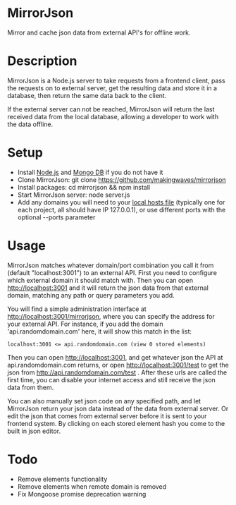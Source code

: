 MirrorJson
==========

Mirror and cache json data from external API's for offline work.

Description
===========

MirrorJson is a Node.js server to take requests from a frontend client, pass the requests on to external server,
get the resulting data and store it in a database, then return the same data back to the client.

If the external server can not be reached, MirrorJson will return the last received data from the local database,
allowing a developer to work with the data offline.

Setup
=====

- Install [Node.js](https://nodejs.org/en/download/) and [Mongo DB](https://docs.mongodb.com/manual/installation/) if you do not have it
- Clone MirrorJson: git clone https://github.com/makingwaves/mirrorjson
- Install packages: cd mirrorjson && npm install
- Start MirrorJson server: node server.js
- Add any domains you will need to your [local hosts file](https://www.howtogeek.com/howto/27350/beginner-geek-how-to-edit-your-hosts-file/)
(typically one for each project, all should have IP 127.0.0.1), or use different ports with the optional --ports parameter

Usage
=====

MirrorJson matches whatever domain/port combination you call it from (default "localhost:3001") to an external API.
First you need to configure which external domain it should match with. Then you can open [http://localhost:3001](http://localhost:3001)
and it will return the json data from that external domain, matching any path or query parameters you add.

You will find a simple administration interface at [http://localhost:3001/mirrorjson](http://localhost:3001/mirrorjson),
where you can specify the address for your external API. For instance, if you add the domain 'api.randomdomain.com' here,
it will show this match in the list:

    localhost:3001 <= api.randomdomain.com (view 0 stored elements)

Then you can open [http://localhost:3001](http://localhost:3001), and get whatever json the API at
api.randomdomain.com returns, or open [http://localhost:3001/test](http://localhost:3001/test) to get
the json from http://api.randomdomain.com/test . After these urls are called the first time, you can disable
your internet access and still receive the json data from them.

You can also manually set json code on any specified path, and let MirrorJson return your json data instead of
the data from external server. Or edit the json that comes from external server before it is sent to your frontend
system. By clicking on each stored element hash you come to the built in json editor.

Todo
====

* Remove elements functionality
* Remove elements when remote domain is removed
* Fix Mongoose promise deprecation warning
